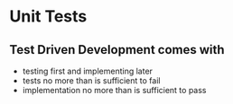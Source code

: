 # Unit Tests

## Test Driven Development comes with
*   testing first and implementing later
*   tests no more than is sufficient to fail
*   implementation no more than is sufficient to pass
